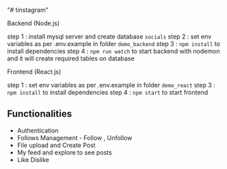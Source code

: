 "# tinstagram"

Backend (Node.js)

step 1 : install mysql server and create database `socials`
step 2 : set env variables as per .env.example in folder `demo_backend`
step 3 : `npm install` to install dependencies
step 4 : `npm run watch` to start backend with nodemon and it will create required tables on database

Frontend (React.js)

step 1 : set env variables as per .env.example in folder `demo_react`
step 3 : `npm install` to install dependencies
step 4 : `npm start` to start frontend

## Functionalities

- Authentication
- Follows Management - Follow , Unfollow
- File upload and Create Post
- My feed and explore to see posts
- Like Dislike
